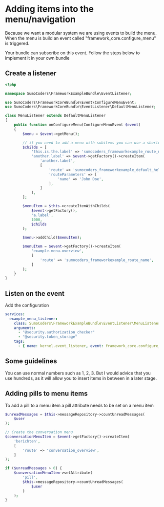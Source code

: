 # Adding items into the menu/navigation

Because we want a modular system we are using events to build the menu. When
the menu is build an event called "framework_core.configure_menu" is triggered.

Your bundle can subscribe on this event. Follow the steps below to implement it
in your own bundle

## Create a listener

```php
<?php

namespace SumoCoders\FrameworkExampleBundle\EventListener;

use SumoCoders\FrameworkCoreBundle\Event\ConfigureMenuEvent;
use SumoCoders\FrameworkCoreBundle\EventListener\DefaultMenuListener;

class MenuListener extends DefaultMenuListener
{
    public function onConfigureMenu(ConfigureMenuEvent $event)
    {
        $menu = $event->getMenu();

        // if you need to add a menu with subitems you can use a shortcut like this
        $childs = [
            'this.is.the.label' => 'sumocoders_frameworkexample_route_name',
            'another.label' => $event->getFactory()->createItem(
                'another.label',
                [
                    'route' => 'sumocoders_frameworkexample_default_hello',
                    'routeParameters' => [
                        'name' => 'John Doe',
                    ],
                ]
            ),
        ];

        $menuItem = $this->createItemWithChilds(
            $event->getFactory(),
            'a.label',
            1000,
            $childs
        );

        $menu->addChild($menuItem);

        $menuItem = $event->getFactory()->createItem(
            'example.menu.overview',
            [
                'route' => 'sumocoders_frameworkexample_route_name',
            ]
        );
    }
}
```

## Listen on the event

Add the configuration

```yml
services:
  example_menu_listener:
    class: SumoCoders\FrameworkExampleBundle\EventListener\MenuListener
    arguments:
      - "@security.authorization_checker"
      - "@security.token_storage"
    tags:
      - { name: kernel.event_listener, event: framework_core.configure_menu, method: onConfigureMenu }
```

## Some guidelines

You can use normal numbers such as 1, 2, 3. But I would advice that you use
hundreds, as it will allow you to insert items in between in a later stage.

## Adding pills to menu items

To add a pill to a menu item a pill attribute needs to be set on a menu item

```php
$unreadMessages = $this->messageRepository->countUnreadMessages(
    $user
);

// Create the conversation menu
$conversationMenuItem = $event->getFactory()->createItem(
    'berichten',
    [
        'route' => 'conversation_overview',
    ]
);

if ($unreadMessages > 0) {
    $conversationMenuItem->setAttribute(
        'pill',
        $this->messageRepository->countUnreadMessages(
            $user
        )
    );
}
```

